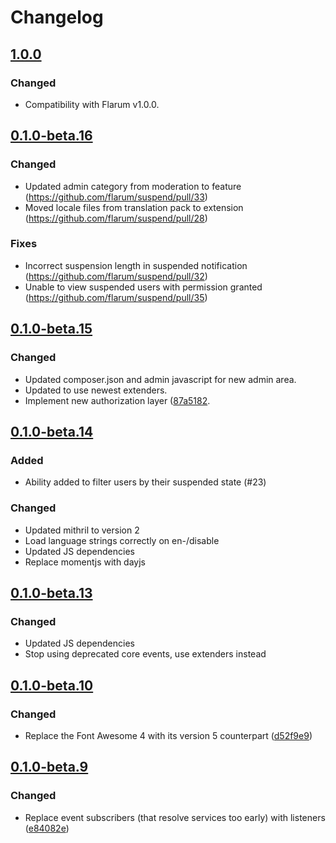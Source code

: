 # Changelog

## [1.0.0](https://github.com/flarum/suspend/compare/v0.1.0-beta.16...v1.0.0)

### Changed
- Compatibility with Flarum v1.0.0.

## [0.1.0-beta.16](https://github.com/flarum/suspend/compare/v0.1.0-beta.15...v0.1.0-beta.16)

### Changed
- Updated admin category from moderation to feature (https://github.com/flarum/suspend/pull/33)
- Moved locale files from translation pack to extension (https://github.com/flarum/suspend/pull/28)

### Fixes
- Incorrect suspension length in suspended notification (https://github.com/flarum/suspend/pull/32)
- Unable to view suspended users with permission granted (https://github.com/flarum/suspend/pull/35)

## [0.1.0-beta.15](https://github.com/flarum/suspend/compare/v0.1.0-beta.14...v0.1.0-beta.15)

### Changed
- Updated composer.json and admin javascript for new admin area.
- Updated to use newest extenders.
- Implement new authorization layer ([87a5182](https://github.com/flarum/suspend/commit/87a518286b87064d1919f5a8a4b9f2cb384f44fe).

## [0.1.0-beta.14](https://github.com/flarum/suspend/compare/v0.1.0-beta.13...v0.1.0-beta.14)

### Added
- Ability added to filter users by their suspended state (#23)

### Changed
- Updated mithril to version 2
- Load language strings correctly on en-/disable
- Updated JS dependencies
- Replace momentjs with dayjs

## [0.1.0-beta.13](https://github.com/flarum/suspend/compare/v0.1.0-beta.12...v0.1.0-beta.13)

### Changed
- Updated JS dependencies
- Stop using deprecated core events, use extenders instead

## [0.1.0-beta.10](https://github.com/flarum/suspend/compare/v0.1.0-beta.9...v0.1.0-beta.10)

### Changed
- Replace the Font Awesome 4 with its version 5 counterpart ([d52f9e9](https://github.com/flarum/suspend/pull/21/commits/d52f9e9b810c51f294fafb4a3f580e5bd8c3ded8))

## [0.1.0-beta.9](https://github.com/flarum/suspend/compare/v0.1.0-beta.8...v0.1.0-beta.9)

### Changed
- Replace event subscribers (that resolve services too early) with listeners ([e84082e](https://github.com/flarum/suspend/commit/e84082ecb41262aa0a48001396759c72a892219e))


